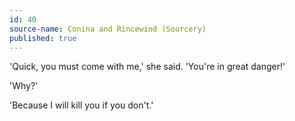```yaml
---
id: 40
source-name: Conina and Rincewind (Sourcery)
published: true
---
```

 'Quick, you must come with me,' she said. 'You're in great danger!'

 'Why?'

 'Because I will kill you if you don't.'
